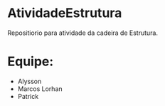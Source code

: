 # AtividadeEstrutura
Repositiorio para atividade da cadeira de Estrutura.

# Equipe:
- Alysson
- Marcos Lorhan
- Patrick
